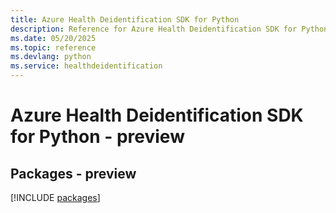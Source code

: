```yaml
---
title: Azure Health Deidentification SDK for Python
description: Reference for Azure Health Deidentification SDK for Python
ms.date: 05/20/2025
ms.topic: reference
ms.devlang: python
ms.service: healthdeidentification
---
```

# Azure Health Deidentification SDK for Python - preview
## Packages - preview
[!INCLUDE [packages](health-deidentification-index.md)]